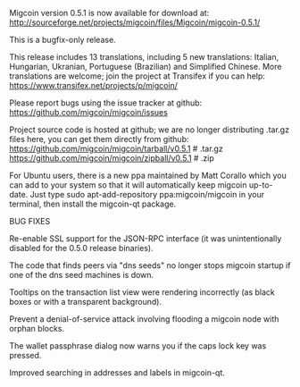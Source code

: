 Migcoin version 0.5.1 is now available for download at:
http://sourceforge.net/projects/migcoin/files/Migcoin/migcoin-0.5.1/

This is a bugfix-only release.

This release includes 13 translations, including 5 new translations:
Italian, Hungarian, Ukranian, Portuguese (Brazilian) and Simplified Chinese.
More translations are welcome; join the project at Transifex if you can help:
https://www.transifex.net/projects/p/migcoin/

Please report bugs using the issue tracker at github:
https://github.com/migcoin/migcoin/issues

Project source code is hosted at github; we are no longer
distributing .tar.gz files here, you can get them
directly from github:
https://github.com/migcoin/migcoin/tarball/v0.5.1  # .tar.gz
https://github.com/migcoin/migcoin/zipball/v0.5.1  # .zip

For Ubuntu users, there is a new ppa maintained by Matt Corallo which
you can add to your system so that it will automatically keep
migcoin up-to-date.  Just type
sudo apt-add-repository ppa:migcoin/migcoin
in your terminal, then install the migcoin-qt package.


BUG FIXES

Re-enable SSL support for the JSON-RPC interface (it was unintentionally
disabled for the 0.5.0 release binaries).

The code that finds peers via "dns seeds" no longer stops migcoin startup
if one of the dns seed machines is down.

Tooltips on the transaction list view were rendering incorrectly (as black boxes
or with a transparent background).

Prevent a denial-of-service attack involving flooding a migcoin node with
orphan blocks.

The wallet passphrase dialog now warns you if the caps lock key was pressed.

Improved searching in addresses and labels in migcoin-qt.
